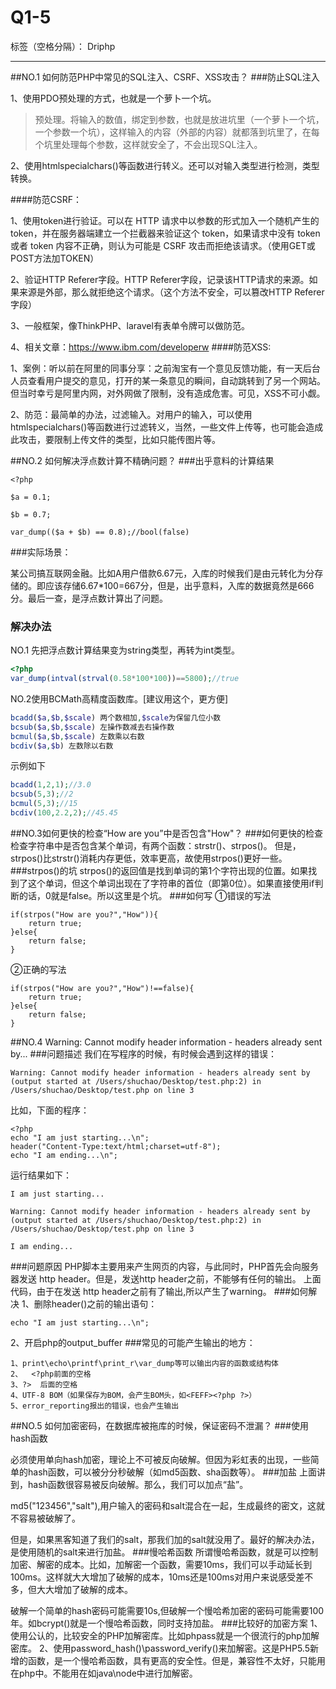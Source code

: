 ﻿# Q1-5

标签（空格分隔）： Driphp

---

##NO.1 如何防范PHP中常见的SQL注入、CSRF、XSS攻击？
###防止SQL注入

1、使用PDO预处理的方式，也就是一个萝卜一个坑。
>预处理。将输入的数值，绑定到参数，也就是放进坑里（一个萝卜一个坑，一个参数一个坑），这样输入的内容（外部的内容）就都落到坑里了，在每个坑里处理每个参数，这样就安全了，不会出现SQL注入。

2、使用htmlspecialchars()等函数进行转义。还可以对输入类型进行检测，类型转换。

####防范CSRF：

1、使用token进行验证。可以在 HTTP 请求中以参数的形式加入一个随机产生的 token，并在服务器端建立一个拦截器来验证这个 token，如果请求中没有 token 或者 token 内容不正确，则认为可能是 CSRF 攻击而拒绝该请求。（使用GET或POST方法加TOKEN）

2、验证HTTP Referer字段。HTTP Referer字段，记录该HTTP请求的来源。如果来源是外部，那么就拒绝这个请求。（这个方法不安全，可以篡改HTTP Referer字段）

3、一般框架，像ThinkPHP、laravel有表单令牌可以做防范。

4、相关文章：https://www.ibm.com/developerw 
####防范XSS:

1、案例：听以前在阿里的同事分享：之前淘宝有一个意见反馈功能，有一天后台人员查看用户提交的意见，打开的某一条意见的瞬间，自动跳转到了另一个网站。但当时幸亏是阿里内网，对外网做了限制，没有造成危害。可见，XSS不可小觑。

2、防范：最简单的办法，过滤输入。对用户的输入，可以使用htmlspecialchars()等函数进行过滤转义，当然，一些文件上传等，也可能会造成此攻击，要限制上传文件的类型，比如只能传图片等。

##NO.2 如何解决浮点数计算不精确问题？
###出乎意料的计算结果
```
<?php

$a = 0.1;

$b = 0.7;

var_dump(($a + $b) == 0.8);//bool(false)
```
###实际场景：

某公司搞互联网金融。比如A用户借款6.67元，入库的时候我们是由元转化为分存储的。即应该存储6.67*100=667分，但是，出乎意料，入库的数据竟然是666分。最后一查，是浮点数计算出了问题。

### 解决办法
NO.1 先把浮点数计算结果变为string类型，再转为int类型。
```php
<?php
var_dump(intval(strval(0.58*100*100))==5800);//true
```
NO.2使用BCMath高精度函数库。[建议用这个，更方便]
```php
bcadd($a,$b,$scale) 两个数相加,$scale为保留几位小数
bcsub($a,$b,$scale) 左操作数减去右操作数
bcmul($a,$b,$scale) 左数乘以右数
bcdiv($a,$b) 左数除以右数
```
示例如下
```php
bcadd(1,2,1);//3.0
bcsub(5,3);//2
bcmul(5,3);//15
bcdiv(100,2.2,2);//45.45
```
##NO.3如何更快的检查“How are you”中是否包含"How"？
###如何更快的检查
检查字符串中是否包含某个单词，有两个函数：strstr()、strpos()。
但是，strpos()比strstr()消耗内存更低，效率更高，故使用strpos()更好一些。
###strpos()的坑
strpos()的返回值是找到单词的第1个字符出现的位置。如果找到了这个单词，但这个单词出现在了字符串的首位（即第0位）。如果直接使用if判断的话，0就是false。所以这里是个坑。
###如何写
①错误的写法
```
if(strpos("How are you?","How")){
	return true;
}else{
	return false;
}
```
②正确的写法
```
if(strpos("How are you?","How")!==false){
	return true;
}else{
	return false;
}
```
##NO.4 Warning: Cannot modify header information - headers already sent by...
###问题描述
我们在写程序的时候，有时候会遇到这样的错误：
```
Warning: Cannot modify header information - headers already sent by (output started at /Users/shuchao/Desktop/test.php:2) in /Users/shuchao/Desktop/test.php on line 3
```
比如，下面的程序：
```
<?php
echo "I am just starting...\n";
header("Content-Type:text/html;charset=utf-8");
echo "I am ending...\n";
```
运行结果如下：
```
I am just starting...

Warning: Cannot modify header information - headers already sent by (output started at /Users/shuchao/Desktop/test.php:2) in /Users/shuchao/Desktop/test.php on line 3

I am ending...
```
###问题原因
PHP脚本主要用来产生网页的内容，与此同时，PHP首先会向服务器发送 http header。但是，发送http header之前，不能够有任何的输出。
上面代码，由于在发送 http header之前有了输出,所以产生了warning。
###如何解决
1、删除header()之前的输出语句：
```
echo "I am just starting...\n";
```
2、开启php的output_buffer
###常见的可能产生输出的地方：
```
1、print\echo\printf\print_r\var_dump等可以输出内容的函数或结构体
2、  <?php前面的空格   
3、?>  后面的空格  
4、UTF-8 BOM（如果保存为BOM，会产生BOM头，如<FEFF><?php ?>）
5、error_reporting报出的错误，也会产生输出
```
##NO.5 如何加密密码，在数据库被拖库的时候，保证密码不泄漏？
###使用hash函数

  必须使用单向hash加密，理论上不可被反向破解。但因为彩虹表的出现，一些简单的hash函数，可以被分分秒破解（如md5函数、sha函数等）。
###加盐
上面讲到，hash函数很容易被反向破解。那么，我们可以加点“盐”。

   md5("123456","salt"),用户输入的密码和salt混合在一起，生成最终的密文，这就不容易被破解了。

   但是，如果黑客知道了我们的salt，那我们加的salt就没用了。最好的解决办法，是使用随机的salt来进行加盐。
###慢哈希函数
所谓慢哈希函数，就是可以控制加密、解密的成本。比如，加解密一个函数，需要10ms，我们可以手动延长到100ms。这样就大大增加了破解的成本，10ms还是100ms对用户来说感受差不多，但大大增加了破解的成本。

破解一个简单的hash密码可能需要10s,但破解一个慢哈希加密的密码可能需要100年。如bcrypt()就是一个慢哈希函数，同时支持加盐。
###比较好的加密方案
1、使用公认的，比较安全的PHP加解密库。比如phpass就是一个很流行的php加解密库。
2、使用password_hash()\password_verify()来加解密。这是PHP5.5新增的函数，是一个慢哈希函数，具有更高的安全性。但是，兼容性不太好，只能用在php中。不能用在如java\node中进行加解密。

